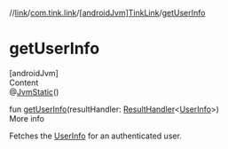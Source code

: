 //[link](../../index.md)/[com.tink.link](../index.md)/[[androidJvm]TinkLink](index.md)/[getUserInfo](get-user-info.md)



# getUserInfo  
[androidJvm]  
Content  
@[JvmStatic](https://kotlinlang.org/api/latest/jvm/stdlib/kotlin.jvm/-jvm-static/index.html)()  
  
fun [getUserInfo](get-user-info.md)(resultHandler: [ResultHandler](../../com.tink.service.handler/[android-jvm]-result-handler/index.md)<[UserInfo](../../com.tink.model.user/[android-jvm]-user-info/index.md)>)  
More info  


Fetches the [UserInfo](../../com.tink.model.user/[android-jvm]-user-info/index.md) for an authenticated user.

  



